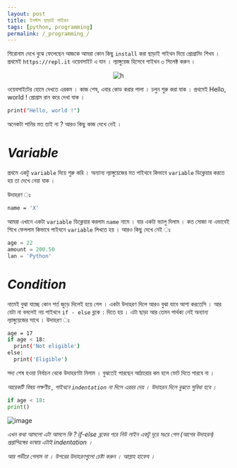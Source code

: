 ```yaml
---
layout: post
title: ইনস্টল ছাড়াই পাইথন 
tags: [python, programming]
permalink: /_programming_/
---
```


শিরোনাম দেখে বুঝে ফেলেছেন আজকে আমরা কোন কিছু `install` করা ছাড়াই পাইথন দিয়ে প্রোগ্রামিং শিখব ।
প্রথমেই `https://repl.it` ওয়েবসাইট এ যান । ল্যাঙ্গুয়েজ হিসেবে পাইথন ৩ সিলেক্ট করুন । 

<p align="center">
<img src="https://user-images.githubusercontent.com/35966401/50602178-d4f80d00-0ee0-11e9-9124-393bf65948fb.png" alt="h">
</p>

ওয়েবসাইটের হোমে দেখতে এরকম ।
কাজ শেষ, এবার কোড করার পালা । চলুন শুরু করা যাক ।
প্রথমেই Hello, world ! প্রোগ্রাম রান করে দেখা যাক ।
```sh
print("Hello, world !")
```
অনেকটা পানির মত তাই না ? 
আরও কিছু কাজ দেখে নেই ।
# *Variable* 
প্রথমে একটু  `variable` দিয়ে শুরু করি । অন্যান্য ল্যাঙ্গুয়েজের মত পাইথনে কিভাবে  `variable`  ডিক্লেয়ার করতে হয় তা দেখে নেয়া যাক ।

উদাহরণ ঃ 
```sh 
name = 'X'
```
আমরা এখানে একটা  `variable`  ডিক্লেয়ার করলাম `name` নামে । যার একটা ভ্যালু দিলাম । কত সোজা না এভাবেই শিখে ফেললাম কিভাবে পাইথনে `variable` লিখতে হয় । আরও কিছু দেখে নেই ঃ
```py
age = 22
amount = 200.50
lan = 'Python'
```

# *Condition*
নামেই বুঝা যাচ্ছে কোন শর্ত  জুড়ে দিলেই হয়ে গেল । একটা উদাহরণ দিলে আরও বুঝা যাবে আশা করতেসি ।
আর যেটা না বললেই নয় পাইথনে ` if - else ` ব্লকে ` : ` দিতে হয় । এটা ছাড়া আর তেমন পার্থক্য নেই অন্যান্য ল্যাঙ্গুয়েজের সাথে ।
উদাহরণ ঃ
```sh
age = 17
if age < 18:
  print('Not eligible')
else:
  print('Eligible')
```
সদ্য শেষ হওয়া নির্বাচন থেকে উদাহরণটা নিলাম । বুঝতেই পারছেন আঠারোর কম হলে ভোট দিতে পারবে না ।

*আরেকটি বিষয় লক্ষণীয় , পাইথনে `indentation` না দিলে এররর দেয় । উদাহরন দিলে বুঝতে সুবিধা হবে ।*
```py
if age < 18:
print()
```
![image](https://user-images.githubusercontent.com/35966401/50645455-ccb1d780-0f9d-11e9-8289-d6661c771b58.png)

*এখন কথা আসলো এটা আসলে কি ? if-else ব্লকের পরে নিউ লাইন একটু দূরে সঃরে গেল (আগের উদাহরন)
প্রগ্রাম্মিঙ্গের ভাষায় এটাই indentation ।*

*আর গভীরে গেলাম না । উপরের উদাহরণগুলো চেষ্টা করুন । আল্লাহ হাফেয ।*
